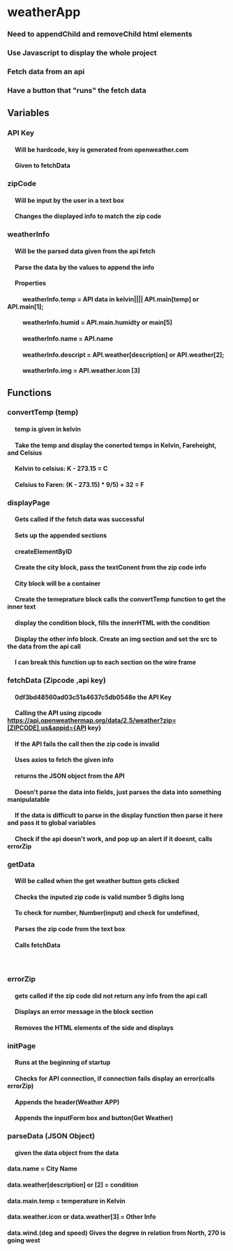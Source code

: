 # weatherApp
### Need to appendChild and removeChild html elements
### Use Javascript to display the whole project
### Fetch data from an api 
### Have a button that "runs" the fetch data
### 

## Variables
### API Key
#### &emsp; Will be hardcode, key is generated from openweather.com
#### &emsp; Given to fetchData

### zipCode
#### &emsp; Will be input by the user in a text box
#### &emsp; Changes the displayed info to match the zip code

### weatherInfo
#### &emsp; Will be the parsed data given from the api fetch
#### &emsp; Parse the data by the values to append the info
#### &emsp; Properties
#### &emsp; &emsp; weatherInfo.temp = API data in kelvin|||| API.main[temp] or API.main[1];
#### &emsp; &emsp; weatherInfo.humid = API.main.humidty or main[5]
#### &emsp; &emsp; weatherInfo.name = API.name
#### &emsp; &emsp; weatherInfo.descript = API.weather[description] or API.weather[2];
#### &emsp; &emsp; weatherInfo.img = API.weather.icon [3]

## Functions

### convertTemp (temp)
#### &emsp; temp is given in kelvin
#### &emsp; Take the temp and display the conerted temps in Kelvin, Fareheight, and Celsius
#### &emsp; Kelvin to celsius: K - 273.15 = C
#### &emsp; Celsius to Faren: (K - 273.15) * 9/5) + 32 = F

### displayPage
#### &emsp; Gets called if the fetch data was successful
#### &emsp; Sets up the appended sections
#### &emsp; createElementByID
#### &emsp; Create the city block, pass the textConent from the zip code info
#### &emsp; City block will be a container
#### &emsp; Create the temeprature block calls the convertTemp function to get the inner text
#### &emsp; display the condition block, fills the innerHTML with the condition
#### &emsp; Display the other info block. Create an img section and set the src to the data from the api call
#### &emsp; I can break this function up to each section on the wire frame

### fetchData (Zipcode ,api key)
#### &emsp; 0df3bd48560ad03c51a4637c5db0548e the API Key
#### &emsp; Calling the API using zipcode https://api.openweathermap.org/data/2.5/weather?zip=[ZIPCODE],us&appid={API key}
#### &emsp; If the API fails the call then the zip code is invalid 
#### &emsp; Uses axios to fetch the given info
#### &emsp; returns the JSON object from the API
#### &emsp; Doesn't parse the data into fields, just parses the data into something manipulatable
#### &emsp; If the data is difficult to parse in the display function then parse it here and pass it to global variables 
#### &emsp; Check if the api doesn't work, and pop up an alert if it doesnt, calls errorZip

### getData 
#### &emsp; Will be called when the get weather button gets clicked
#### &emsp; Checks the inputed zip code is valid number 5 digits long
#### &emsp; To check for number, Number(input) and check for undefined, 
#### &emsp; Parses the zip code from the text box
#### &emsp; Calls fetchData
#### &emsp; 

### errorZip 
#### &emsp; gets called if the zip code did not return any info from the api call 
#### &emsp; Displays an error message in the block section
#### &emsp; Removes the HTML elements of the side and displays 

### initPage
#### &emsp; Runs at the beginning of startup
#### &emsp; Checks for API connection, if connection fails display an error(calls errorZip)
#### &emsp; Appends the header(Weather APP)
#### &emsp; Appends the inputForm box and button(Get Weather)


### parseData (JSON Object)
#### &emsp; given the data object from the data
#### data.name = City Name
#### data.weather[description] or [2] = condition
#### data.main.temp = temperature in Kelvin
#### data.weather.icon or data.weather[3] = Other Info
#### data.wind.(deg and speed) Gives the degree in relation from North, 270 is going west